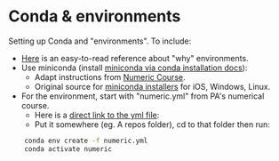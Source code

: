 # Conda & environments

Setting up Conda and "environments". To include:

- [Here](https://protostar.space/why-you-need-python-environments-and-how-to-manage-them-with-conda) is an easy-to-read reference about "why" environments.
- Use miniconda (install [miniconda via conda installation docs](https://docs.conda.io/projects/conda/en/latest/user-guide/install/index.html)):
  - Adapt instructions from [Numeric Course](https://phaustin.github.io/numeric/doc_notebooks/course_bootstrap/installing_jupytext.html). 
  - Original source for [miniconda installers](https://docs.conda.io/en/latest/miniconda.html) for iOS, Windows, Linux. 
- For the environment, start with "numeric.yml" from PA's numerical course. 
  - Here is a [direct link to the yml file](https://github.com/phaustin/numeric_students/blob/downloads/utils/numeric.yml): 
  - Put it somewhere (eg. A repos folder), cd to that folder then run:

```bash
    conda env create -f numeric.yml
    conda activate numeric
```